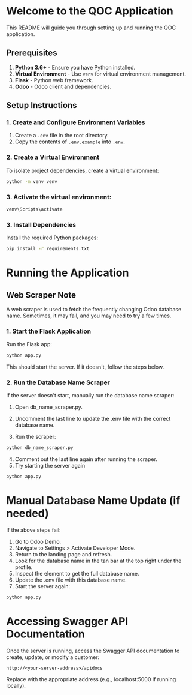 # Welcome to the QOC Application

This README will guide you through setting up and running the QOC application.

## Prerequisites

1. **Python 3.6+** - Ensure you have Python installed.
2. **Virtual Environment** - Use `venv` for virtual environment management.
3. **Flask** - Python web framework.
4. **Odoo** - Odoo client and dependencies.

## Setup Instructions

### 1. Create and Configure Environment Variables

1. Create a `.env` file in the root directory.
2. Copy the contents of `.env.example` into `.env`.

### 2. Create a Virtual Environment

To isolate project dependencies, create a virtual environment:

```bash
python -m venv venv
```
### 3. Activate the virtual environment:
```bash
venv\Scripts\activate
```

### 3. Install Dependencies

Install the required Python packages:
```bash
pip install -r requirements.txt
```

# Running the Application

## Web Scraper Note
A web scraper is used to fetch the frequently changing Odoo database name. Sometimes, it may fail, and you may need to try a few times.

### 1. Start the Flask Application
Run the Flask app:
```bash
python app.py
```
This should start the server. If it doesn't, follow the steps below.

### 2. Run the Database Name Scraper
If the server doesn't start, manually run the database name scraper:

1) Open db_name_scraper.py.
2) Uncomment the last line to update the .env file with the correct database name.

3) Run the scraper:
```bash
python db_name_scraper.py
```
4) Comment out the last line again after running the scraper.
5) Try starting the server again
```bash
python app.py
```
# Manual Database Name Update (if needed)
If the above steps fail:

1) Go to Odoo Demo.
2) Navigate to Settings > Activate Developer Mode.
3) Return to the landing page and refresh.
4) Look for the database name in the tan bar at the top right under the profile.
5) Inspect the element to get the full database name.
6) Update the .env file with this database name.
7) Start the server again:
```bash
python app.py
```
# Accessing Swagger API Documentation
Once the server is running, access the Swagger API documentation to create, update, or modify a customer:
```arduino
http://<your-server-address>/apidocs
```
Replace <your-server-address> with the appropriate address (e.g., localhost:5000 if running locally).
